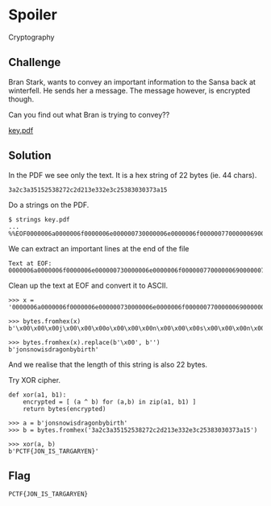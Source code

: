 # Spoiler
Cryptography

## Challenge 

Bran Stark, wants to convey an important information to the Sansa back at winterfell. He sends her a message. The message however, is encrypted though.

Can you find out what Bran is trying to convey??

[key.pdf](key.pdf)

## Solution

In the PDF we see only the text. It is a hex string of 22 bytes (ie. 44 chars).

	3a2c3a35152538272c2d213e332e3c25383030373a15

Do a strings on the PDF.

	$ strings key.pdf 
	...
	%%EOF0000006a0000006f0000006e000000730000006e0000006f000000770000006900000073000000640000007200000061000000670000006f0000006e00000062000000790000006200000069000000720000007400000068

We can extract an important lines at the end of the file

	Text at EOF:
	0000006a0000006f0000006e000000730000006e0000006f000000770000006900000073000000640000007200000061000000670000006f0000006e00000062000000790000006200000069000000720000007400000068

Clean up the text at EOF and convert it to ASCII.

	>>> x = '0000006a0000006f0000006e000000730000006e0000006f000000770000006900000073000000640000007200000061000000670000006f0000006e00000062000000790000006200000069000000720000007400000068'

	>>> bytes.fromhex(x)
	b'\x00\x00\x00j\x00\x00\x00o\x00\x00\x00n\x00\x00\x00s\x00\x00\x00n\x00\x00\x00o\x00\x00\x00w\x00\x00\x00i\x00\x00\x00s\x00\x00\x00d\x00\x00\x00r\x00\x00\x00a\x00\x00\x00g\x00\x00\x00o\x00\x00\x00n\x00\x00\x00b\x00\x00\x00y\x00\x00\x00b\x00\x00\x00i\x00\x00\x00r\x00\x00\x00t\x00\x00\x00h'

	>>> bytes.fromhex(x).replace(b'\x00', b'')
	b'jonsnowisdragonbybirth'

And we realise that the length of this string is also 22 bytes.

Try XOR cipher.

	def xor(a1, b1):
	    encrypted = [ (a ^ b) for (a,b) in zip(a1, b1) ]
	    return bytes(encrypted)

	>>> a = b'jonsnowisdragonbybirth'
	>>> b = bytes.fromhex('3a2c3a35152538272c2d213e332e3c25383030373a15')

	>>> xor(a, b)
	b'PCTF{JON_IS_TARGARYEN}'

## Flag

	PCTF{JON_IS_TARGARYEN}
